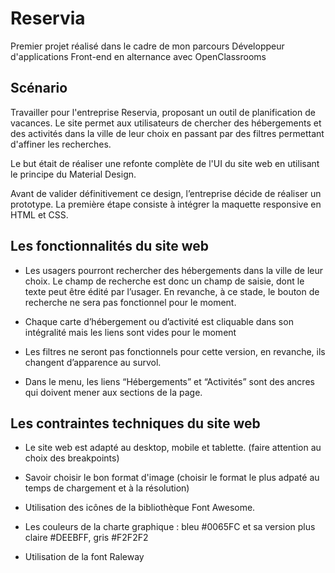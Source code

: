 # Reservia
Premier projet réalisé dans le cadre de mon parcours Développeur d'applications Front-end en alternance avec OpenClassrooms

## Scénario

Travailler pour l'entreprise Reservia, proposant un outil de planification de vacances. Le site permet aux utilisateurs de chercher des hébergements et des activités dans la ville de leur choix en passant par des filtres permettant d'affiner les recherches.

Le but était de réaliser une refonte complète de l'UI du site web en utilisant le principe du Material Design.

Avant de valider définitivement ce design, l’entreprise décide de réaliser un prototype. La première étape consiste à intégrer la maquette responsive en HTML et CSS.


## Les fonctionnalités du site web 

- Les usagers pourront rechercher des hébergements dans la ville de leur choix. Le champ de recherche est donc un champ de saisie, dont le texte peut être édité par l’usager. En revanche, à ce stade, le bouton de recherche ne sera pas fonctionnel pour le moment. 

- Chaque carte d’hébergement ou d’activité est cliquable dans son intégralité mais les liens sont vides pour le moment

- Les filtres ne seront pas fonctionnels pour cette version, en revanche, ils changent d’apparence au survol. 

- Dans le menu, les liens “Hébergements” et “Activités” sont des ancres qui doivent mener aux sections de la page.
 

## Les contraintes techniques du site web

- Le site web est adapté au desktop, mobile et tablette. (faire attention au choix des breakpoints)

- Savoir choisir le bon format d'image (choisir le format le plus adpaté au temps de chargement et à la résolution)

- Utilisation des icônes de la bibliothèque Font Awesome.

- Les couleurs de la charte graphique : bleu #0065FC et sa version plus claire #DEEBFF, gris #F2F2F2

- Utilisation de la font Raleway